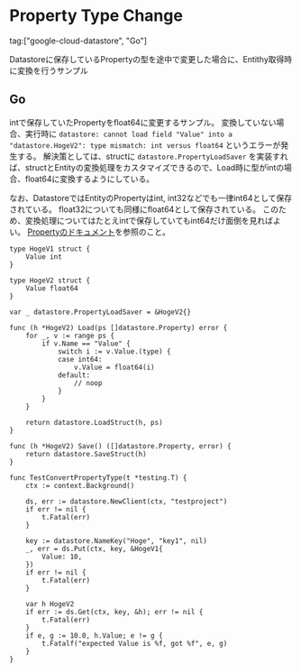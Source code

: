 # Property Type Change

tag:["google-cloud-datastore", "Go"]

Datastoreに保存しているPropertyの型を途中で変更した場合に、Entithy取得時に変換を行うサンプル

## Go

intで保存していたPropertyをfloat64に変更するサンプル。
変換していない場合、実行時に `datastore: cannot load field "Value" into a "datastore.HogeV2": type mismatch: int versus float64` というエラーが発生する。
解決策としては、structに `datastore.PropertyLoadSaver` を実装すれば、structとEntityの変換処理をカスタマイズできるので、Load時に型がintの場合、float64に変換するようにしている。

なお、DatastoreではEntityのPropertyはint, int32などでも一律int64として保存されている。
float32についても同様にfloat64として保存されている。
このため、変換処理についてはたとえintで保存していてもint64だけ面倒を見ればよい。
[Propertyのドキュメント](https://godoc.org/cloud.google.com/go/datastore#Property)を参照のこと。

```
type HogeV1 struct {
	Value int
}

type HogeV2 struct {
	Value float64
}

var _ datastore.PropertyLoadSaver = &HogeV2{}

func (h *HogeV2) Load(ps []datastore.Property) error {
	for _, v := range ps {
		if v.Name == "Value" {
			switch i := v.Value.(type) {
			case int64:
				v.Value = float64(i)
			default:
				// noop
			}
		}
	}

	return datastore.LoadStruct(h, ps)
}

func (h *HogeV2) Save() ([]datastore.Property, error) {
	return datastore.SaveStruct(h)
}

func TestConvertPropertyType(t *testing.T) {
	ctx := context.Background()

	ds, err := datastore.NewClient(ctx, "testproject")
	if err != nil {
		t.Fatal(err)
	}

	key := datastore.NameKey("Hoge", "key1", nil)
	_, err = ds.Put(ctx, key, &HogeV1{
		Value: 10,
	})
	if err != nil {
		t.Fatal(err)
	}

	var h HogeV2
	if err := ds.Get(ctx, key, &h); err != nil {
		t.Fatal(err)
	}
	if e, g := 10.0, h.Value; e != g {
		t.Fatalf("expected Value is %f, got %f", e, g)
	}
}
```
